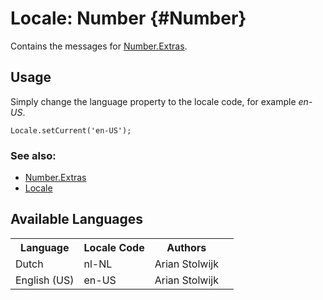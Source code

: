 Locale: Number {#Number}
=====================================

Contains the messages for [Number.Extras][].

Usage
-----

Simply change the language property to the locale code, for example *en-US*.

	Locale.setCurrent('en-US');

### See also:

* [Number.Extras][]
* [Locale][]

Available Languages
-------------------

<table>
	<tr>
		<th>Language</th>
		<th>Locale Code</th>
		<th>Authors</th>
	</tr>
	<tr>
		<td>Dutch</td>
		<td>nl-NL</td>
		<td>Arian Stolwijk<td>
	</tr>
	<tr>
		<td>English (US)</td>
		<td>en-US</td>
		<td>Arian Stolwijk<td>
	</tr>
</table>


[Locale]: /more/Locale/Locale
[Number.Extras]: /more/Types/Number.Extras